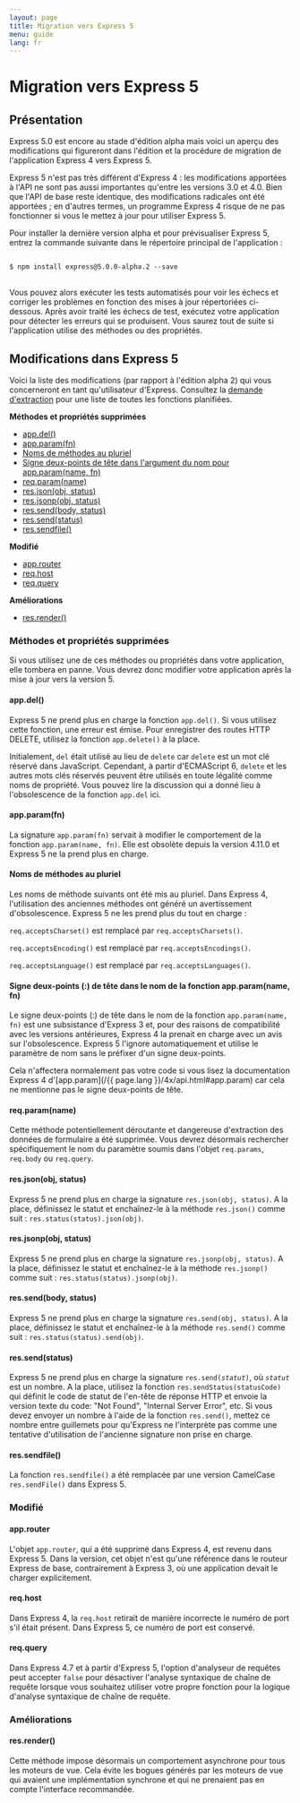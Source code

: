 ```yaml
---
layout: page
title: Migration vers Express 5
menu: guide
lang: fr
---
```

<!---
 Copyright (c) 2016 StrongLoop, IBM, and Express Contributors
 License: MIT
-->

# Migration vers Express 5

<h2 id="overview">Présentation</h2>

Express 5.0 est encore au stade d'édition alpha mais voici un
aperçu des modifications qui figureront dans l'édition et la procédure
de migration de l'application Express 4 vers Express 5.

Express 5 n'est pas très différent d'Express 4 : les
modifications apportées à l'API ne sont pas aussi importantes qu'entre
les versions 3.0 et 4.0.
Bien que l'API de base reste identique, des modifications radicales ont été apportées ; en d'autres termes, un programme Express 4 risque de ne pas fonctionner si
vous le mettez à jour pour utiliser Express 5.

Pour installer la dernière version alpha et pour
prévisualiser Express 5, entrez la commande suivante dans le
répertoire principal de l'application :

<pre>
<code class="language-sh" translate="no">
$ npm install express@5.0.0-alpha.2 --save
</code>
</pre>

Vous pouvez alors exécuter les tests automatisés pour voir les
échecs et corriger les problèmes en fonction des mises à jour
répertoriées ci-dessous. Après avoir traité les échecs de test,
exécutez votre application pour détecter les erreurs qui se
produisent. Vous saurez tout de suite si l'application utilise des
méthodes ou des propriétés.

<h2 id="changes">Modifications dans Express 5</h2>

Voici la liste des modifications (par rapport à l'édition alpha
2) qui vous concerneront en tant qu'utilisateur d'Express.
Consultez la
[demande d'extraction](https://github.com/strongloop/express/pull/2237)
pour une liste de toutes les fonctions planifiées.

**Méthodes et propriétés supprimées**

<ul class="doclist">
  <li><a href="#app.del">app.del()</a></li>
  <li><a href="#app.param">app.param(fn)</a></li>
  <li><a href="#plural">Noms de méthodes au pluriel</a></li>
  <li><a href="#leading">Signe deux-points de tête dans l'argument du
nom pour app.param(name, fn)</a></li>
  <li><a href="#req.param">req.param(name)</a></li>
  <li><a href="#res.json">res.json(obj, status)</a></li>
  <li><a href="#res.jsonp">res.jsonp(obj, status)</a></li>
  <li><a href="#res.send.body">res.send(body, status)</a></li>
  <li><a href="#res.send.status">res.send(status)</a></li>
  <li><a href="#res.sendfile">res.sendfile()</a></li>
</ul>

**Modifié**

<ul class="doclist">
  <li><a href="#app.router">app.router</a></li>
  <li><a href="#req.host">req.host</a></li>
  <li><a href="#req.query">req.query</a></li>
</ul>

**Améliorations**

<ul class="doclist">
  <li><a href="#res.render">res.render()</a></li>
</ul>

<h3>Méthodes et propriétés supprimées</h3>

Si vous utilisez une de ces méthodes ou propriétés dans votre
application, elle tombera en panne. Vous devrez donc modifier votre
application après la mise à jour vers la version 5.

<h4 id="app.del">app.del()</h4>

Express 5 ne prend plus en charge la fonction
`app.del()`. Si vous utilisez cette fonction, une
erreur est émise. Pour enregistrer des routes HTTP DELETE, utilisez la fonction
`app.delete()` à la place.

Initialement, `del` était utilisé au lieu de
`delete` car `delete` est un mot
clé réservé dans JavaScript. Cependant, à partir d'ECMAScript 6,
`delete` et les autres mots clés réservés peuvent
être utilisés en toute légalité comme noms de propriété. Vous pouvez lire la
discussion qui a donné lieu à l'obsolescence de la fonction
`app.del` ici.

<h4 id="app.param">app.param(fn)</h4>

La signature `app.param(fn)` servait à
modifier le comportement de la fonction
`app.param(name, fn)`. Elle est obsolète depuis la
version 4.11.0 et Express 5 ne la prend plus en charge.

<h4 id="plural">Noms de méthodes au pluriel</h4>

Les noms de méthode suivants ont été mis au pluriel. Dans Express 4, l'utilisation des anciennes méthodes ont généré un avertissement
d'obsolescence. Express 5 ne les prend plus du tout en charge :

`req.acceptsCharset()` est remplacé par
`req.acceptsCharsets()`.

`req.acceptsEncoding()` est remplacé par
`req.acceptsEncodings()`.

`req.acceptsLanguage()` est remplacé par
`req.acceptsLanguages()`.

<h4 id="leading">Signe deux-points (:) de tête dans le nom de la
fonction app.param(name, fn)</h4>

Le signe deux-points (:) de tête dans le nom de la fonction
`app.param(name, fn)` est une subsistance d'Express 3 et, pour des raisons de
compatibilité avec les versions antérieures, Express 4 la prenait en
charge avec un avis sur l'obsolescence. Express 5 l'ignore
automatiquement et utilise le paramètre de nom sans le préfixer d'un
signe deux-points.

Cela n'affectera normalement pas votre code si vous lisez la documentation Express 4
d'[app.param](/{{ page.lang }}/4x/api.html#app.param) car cela ne mentionne pas le signe deux-points de tête.

<h4 id="req.param">req.param(name)</h4>

Cette méthode potentiellement déroutante et dangereuse
d'extraction des données de formulaire a été supprimée. Vous devrez
désormais rechercher spécifiquement le nom du paramètre soumis dans
l'objet `req.params`, `req.body` ou `req.query`.

<h4 id="res.json">res.json(obj, status)</h4>

Express 5 ne prend plus en charge la signature
`res.json(obj, status)`. A la place, définissez le
statut et enchaînez-le à la méthode
`res.json()` comme suit :
`res.status(status).json(obj)`.

<h4 id="res.jsonp">res.jsonp(obj, status)</h4>

Express 5 ne prend plus en charge la signature
`res.jsonp(obj, status)`. A la place, définissez le
statut et enchaînez-le à la méthode `res.jsonp()`
comme suit : `res.status(status).jsonp(obj)`.

<h4 id="res.send.body">res.send(body, status)</h4>

Express 5 ne prend plus en charge la signature
`res.send(obj, status)`. A la place, définissez le
statut et enchaînez-le à la méthode `res.send()`
comme suit : `res.status(status).send(obj)`.

<h4 id="res.send.status">res.send(status)</h4>

Express 5 ne prend plus en charge la signature
<code>res.send(<em>statut</em>)</code>, où *`statut`*
est un nombre. A la place, utilisez la fonction
`res.sendStatus(statusCode)`
qui définit le code de statut de l'en-tête de réponse HTTP et envoie
la version texte du code: "Not Found", "Internal Server Error", etc.
Si vous devez envoyer un nombre à l'aide de la fonction `res.send()`,
mettez ce nombre entre guillemets pour qu'Express ne l'interprète pas
comme une tentative d'utilisation de l'ancienne signature non prise en charge.

<h4 id="res.sendfile">res.sendfile()</h4>

La fonction `res.sendfile()` a été remplacée
par une
version CamelCase `res.sendFile()` dans Express 5.

<h3>Modifié</h3>

<h4 id="app.router">app.router</h4>

L'objet `app.router`, qui a été supprimé dans Express 4, est revenu dans Express 5. Dans la version, cet objet
n'est qu'une référence dans le routeur Express de base, contrairement à Express 3, où une application devait le charger explicitement.

<h4 id="req.host">req.host</h4>

Dans Express 4, la `req.host` retirait de
manière incorrecte le numéro de port s'il était présent. Dans Express 5, ce numéro de port est conservé.

<h4 id="req.query">req.query</h4>

Dans Express 4.7 et à partir d'Express 5, l'option
d'analyseur de requêtes peut accepter `false` pour
désactiver l'analyse syntaxique de chaîne de requête lorsque vous
souhaitez utiliser votre propre fonction pour la logique d'analyse
syntaxique de chaîne de requête.

<h3>Améliorations</h3>

<h4 id="res.render">res.render()</h4>

Cette méthode impose désormais un comportement asynchrone pour
tous les moteurs de vue. Cela évite les bogues générés par les
moteurs de vue qui avaient une implémentation synchrone et qui
ne prenaient pas en compte l'interface recommandée.
